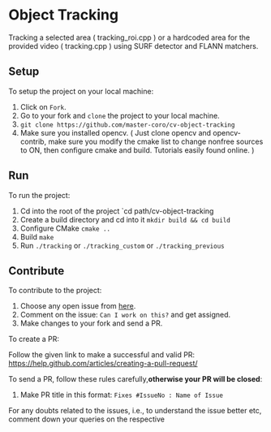 # Object Tracking

Tracking a selected area ( tracking_roi.cpp ) or a hardcoded area for the provided video ( tracking.cpp ) using SURF detector and FLANN matchers.

## Setup

To setup the project on your local machine:

1. Click on `Fork`.
2. Go to your fork and `clone` the project to your local machine.
3. `git clone https://github.com/master-coro/cv-object-tracking`
4. Make sure you installed opencv. ( Just clone opencv and opencv-contrib, make sure you modify the cmake list to change nonfree sources to ON, then configure cmake and build. Tutorials easily found online. )

## Run

To run the project:
1. Cd into the root of the project `cd path/cv-object-tracking
2. Create a build directory and cd into it `mkdir build && cd build`
3. Configure CMake `cmake ..`
4. Build `make`
5. Run `./tracking` or `./tracking_custom` or `./tracking_previous`

## Contribute

To contribute to the project:

1. Choose any open issue from [here](https://github.com/master-coro/cv-object-tracking/issues). 
2. Comment on the issue: `Can I work on this?` and get assigned.
3. Make changes to your fork and send a PR.

To create a PR:

Follow the given link to make a successful and valid PR: https://help.github.com/articles/creating-a-pull-request/

To send a PR, follow these rules carefully,**otherwise your PR will be closed**:

1. Make PR title in this format: `Fixes #IssueNo : Name of Issue`

For any doubts related to the issues, i.e., to understand the issue better etc, comment down your queries on the respective 
